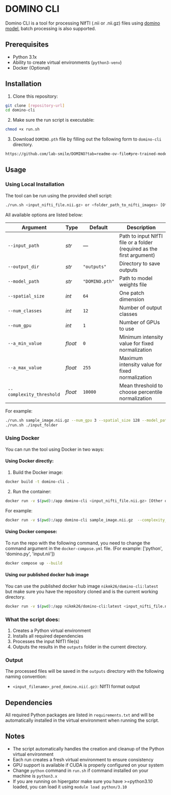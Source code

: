 # DOMINO CLI

Domino CLI is a tool for processing NIfTI (.nii or .nii.gz) files using [domino model](https://github.com/lab-smile/domino), batch processing is also supported.

## Prerequisites

- Python 3.1x
- Ability to create virtual environments (`python3-venv`)
- Docker (Optional)


## Installation

1. Clone this repository:
```bash
git clone [repository-url]
cd domino-cli
```

2. Make sure the run script is executable:
```bash
chmod +x run.sh
```

3. Download `DOMINO.pth` file by filling out the following form to `domino-cli` directory.
```bash
https://github.com/lab-smile/DOMINO?tab=readme-ov-file#pre-trained-models
```

## Usage

### Using Local Installation

The tool can be run using the provided shell script:

```bash
./run.sh <input_nifti_file.nii.gz> or <folder_path_to_nifti_images> [Other Options eg. --num_gpu 5 --spatial_size 256]
```

All available options are listed below:

| Argument                 | Type    | Default        | Description                                                                        |
| ------------------------ | ------- | -------------- | ---------------------------------------------------------------------------------- |
| `--input_path`           | *str*   | —              | Path to input NIfTI file or a folder (required as the first argument)              |
| `--output_dir`           | *str*   | `"outputs"`    | Directory to save outputs                                                          |
| `--model_path`           | *str*   | `"DOMINO.pth"` | Path to model weights file                                                         |
| `--spatial_size`         | *int*   | `64`           | One patch dimension                                                                |
| `--num_classes`          | *int*   | `12`           | Number of output classes                                                           |
| `--num_gpu`              | *int*   | `1`            | Number of GPUs to use                                                              |
| `--a_min_value`          | *float* | `0`            | Minimum intensity value for fixed normalization                                    |
| `--a_max_value`          | *float* | `255`          | Maximum intensity value for fixed normalization                                    |
| `--complexity_threshold` | *float* | `10000`        | Mean threshold to choose percentile normalization                                  |


For example:
```bash
./run.sh sample_image.nii.gz --num_gpu 3 --spatial_size 128 --model_path /path/to/DOMINO_UPGRADE.pth
./run.sh ./input_folder
```

### Using Docker

You can run the tool using Docker in two ways:

#### Using Docker directly:

1. Build the Docker image:
```bash
docker build -t domino-cli .
```

2. Run the container:
```bash
docker run -v $(pwd):/app domino-cli <input_nifti_file.nii.gz> [Other options]
```

For example:
```bash
docker run -v $(pwd):/app domino-cli sample_image.nii.gz  --complexity_threshold 8000
```

#### Using Docker compose:
To run the repo with the following command, you need to change the command argument in the `docker-compose.yml` file. (For example: ['python', 'domino.py', 'input.nii'])
```bash
docker compose up --build
```


#### Using our published docker hub image
You can use the published docker hub image `nikmk26/domino-cli:latest` but make sure you have the repository cloned and is the current working directory.

```bash
docker run -v $(pwd):/app nikmk26/domino-cli:latest <input_nifti_file.nii.gz>
```


### What the script does:

1. Creates a Python virtual environment
2. Installs all required dependencies
3. Processes the input NIfTI file(s)
4. Outputs the results in the `outputs` folder in the current directory.

### Output

The processed files will be saved in the `outputs` directory with the following naming convention:
- `<input_filename>_pred_domino.nii(.gz)`: NIfTI format output


## Dependencies

All required Python packages are listed in `requirements.txt` and will be automatically installed in the virtual environment when running the script.

## Notes

- The script automatically handles the creation and cleanup of the Python virtual environment
- Each run creates a fresh virtual environment to ensure consistency
- GPU support is available if CUDA is properly configured on your system
- Change `python` command in `run.sh` if command installed on your machine is `python3.x`
- If you are running on hipergator make sure you have >=python3.10 loaded, you can load it using `module load python/3.10`

